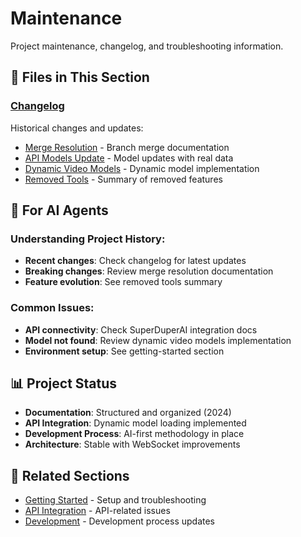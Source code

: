 # Maintenance

Project maintenance, changelog, and troubleshooting information.

## 📁 Files in This Section

### [Changelog](./changelog/)
Historical changes and updates:
- [Merge Resolution](./changelog/merge-resolution.md) - Branch merge documentation
- [API Models Update](./changelog/api-models-update.md) - Model updates with real data
- [Dynamic Video Models](./changelog/dynamic-video-models.md) - Dynamic model implementation
- [Removed Tools](./changelog/removed-tools.md) - Summary of removed features

## 🎯 For AI Agents

### Understanding Project History:
- **Recent changes**: Check changelog for latest updates
- **Breaking changes**: Review merge resolution documentation
- **Feature evolution**: See removed tools summary

### Common Issues:
- **API connectivity**: Check SuperDuperAI integration docs
- **Model not found**: Review dynamic video models implementation
- **Environment setup**: See getting-started section

## 📊 Project Status

- **Documentation**: Structured and organized (2024)
- **API Integration**: Dynamic model loading implemented
- **Development Process**: AI-first methodology in place
- **Architecture**: Stable with WebSocket improvements

## 🔗 Related Sections

- [Getting Started](../getting-started/README.md) - Setup and troubleshooting
- [API Integration](../api-integration/README.md) - API-related issues
- [Development](../development/README.md) - Development process updates 